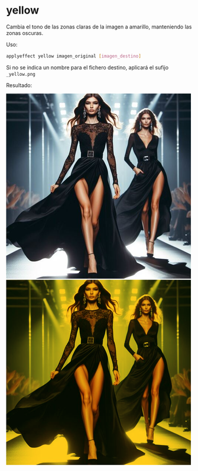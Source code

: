 # yellow

Cambia el tono de las zonas claras de la imagen a amarillo, manteniendo las zonas oscuras.

Uso:

``` sh
applyeffect yellow imagen_original [imagen_destino]
```

Si no se indica un nombre para el fichero destino, aplicará el sufijo `_yellow.png`

Resultado:

![imagen original](../../images/image.jpg)
![yellow](../../images/image_yellow.png)
